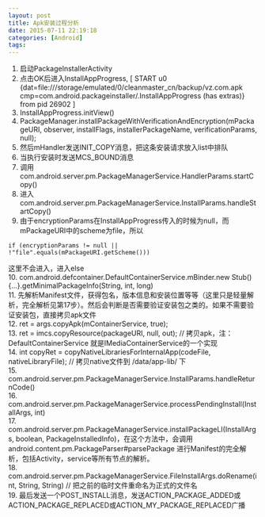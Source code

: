 ```yaml
---
layout: post
title: Apk安装过程分析
date: 2015-07-11 22:19:18
categories: [Android]
tags: 
---
```

<!--more-->
1. 启动PackageInstallerActivity  
2. 点击OK后进入InstallAppProgress, [ START u0 {dat=file:///storage/emulated/0/cleanmaster_cn/backup/vz.com.apk cmp=com.android.packageinstaller/.InstallAppProgress (has extras)} from pid 26902 ]  
3. InstallAppProgress.initView()  
4. PackageManager.installPackageWithVerificationAndEncryption(mPackageURI, observer, installFlags,  installerPackageName, verificationParams, null);   
5. 然后mHandler发送INIT_COPY消息，把这条安装请求放入list中排队  
6. 当执行安装时发送MCS_BOUND消息  
7. 调用 com.android.server.pm.PackageManagerService.HandlerParams.startCopy()
8. 进入com.android.server.pm.PackageManagerService.InstallParams.handleStartCopy()  
9. 由于encryptionParams在InstallAppProgress传入的时候为null，而mPackageURI中的scheme为file，所以  
```
if (encryptionParams != null || !"file".equals(mPackageURI.getScheme()))   
```
这里不会进入，进入else  
10. com.android.defcontainer.DefaultContainerService.mBinder.new Stub() {...}.getMinimalPackageInfo(String, int, long)  
11. 先解析Manifest文件，获得包名，版本信息和安装位置等等（这里只是轻量解析，完全解析见第17步）。然后会判断是否需要验证安装包之类的。如果不需要验证安装包，直接拷贝apk文件  
12. ret = args.copyApk(mContainerService, true);  
13. ret = imcs.copyResource(packageURI, null, out); // 拷贝apk，注：DefaultContainerService 就是IMediaContainerService的一个实现  
14. int copyRet = copyNativeLibrariesForInternalApp(codeFile, nativeLibraryFile); // 拷贝native文件到 /data/app-lib/ 下  
15. com.android.server.pm.PackageManagerService.InstallParams.handleReturnCode()  
16. com.android.server.pm.PackageManagerService.processPendingInstall(InstallArgs, int)  
17. com.android.server.pm.PackageManagerService.installPackageLI(InstallArgs, boolean, PackageInstalledInfo)，在这个方法中，会调用android.content.pm.PackageParser#parsePackage 进行Manifest的完全解析，包括Activity，service等所有节点的解析。  
18. com.android.server.pm.PackageManagerService.FileInstallArgs.doRename(int, String, String) // 把之前的临时文件重命名为正式的文件名  
19. 最后发送一个POST_INSTALL消息，发送ACTION_PACKAGE_ADDED或ACTION_PACKAGE_REPLACED或ACTION_MY_PACKAGE_REPLACED广播